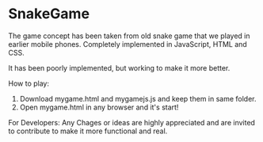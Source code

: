 # SnakeGame

The game concept has been taken from old snake game that we played in earlier mobile phones.
Completely implemented in JavaScript, HTML and CSS.


It has been poorly implemented, but working to make it more better.


How to play:
 1. Download mygame.html and mygamejs.js and keep them in same folder.
 2. Open mygame.html in any browser and it's start!

For Developers:
Any Chages or ideas are highly appreciated and are invited to contribute to make it more functional and real.
